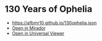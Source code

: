 # 130 Years of Ophelia

* https://afbmr10.github.io/130ophelia.json
* [Open in Mirador](http://media.getty.edu/viewers/mirador/?manifest=https://afbmr10.github.io/130ophelia.json)
* [Open in Universal Viewer](http://universalviewer.io/uv.html?manifest=https://afbmr10.github.io/130ophelia.json)
